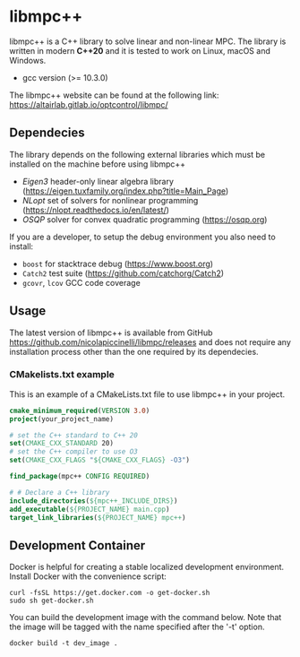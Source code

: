 # libmpc++
libmpc++ is a C++ library to solve linear and non-linear MPC. The library is written in modern **C++20** and it
is tested to work on Linux, macOS and Windows.

* gcc version (>= 10.3.0)

The libmpc++ website can be found at the following link: https://altairlab.gitlab.io/optcontrol/libmpc/

## Dependecies
The library depends on the following external libraries which must be installed on the machine before using libmpc++

* *Eigen3* header-only linear algebra library (https://eigen.tuxfamily.org/index.php?title=Main_Page)
* *NLopt* set of solvers for nonlinear programming (https://nlopt.readthedocs.io/en/latest/)
* *OSQP* solver for convex quadratic programming (https://osqp.org)

If you are a developer, to setup the debug environment you also need to install:
- `boost` for stacktrace debug (https://www.boost.org)
- `Catch2` test suite (https://github.com/catchorg/Catch2)
- `gcovr`, `lcov` GCC code coverage

## Usage
The latest version of libmpc++ is available from GitHub https://github.com/nicolapiccinelli/libmpc/releases and does not require any
installation process other than the one required by its dependecies.

### CMakelists.txt example
This is an example of a CMakeLists.txt file to use libmpc++ in your project.

```cmake
cmake_minimum_required(VERSION 3.0)
project(your_project_name)

# set the C++ standard to C++ 20
set(CMAKE_CXX_STANDARD 20)
# set the C++ compiler to use O3
set(CMAKE_CXX_FLAGS "${CMAKE_CXX_FLAGS} -O3")

find_package(mpc++ CONFIG REQUIRED)

# # Declare a C++ library
include_directories(${mpc++_INCLUDE_DIRS})
add_executable(${PROJECT_NAME} main.cpp)
target_link_libraries(${PROJECT_NAME} mpc++)
```

## Development Container
Docker is helpful for creating a stable localized development environment. Install Docker with the convenience script:
```console
curl -fsSL https://get.docker.com -o get-docker.sh
sudo sh get-docker.sh
```

You can build the development image with the command below. Note that the image will be tagged with the name specified after the '-t' option.
```console
docker build -t dev_image .
```
